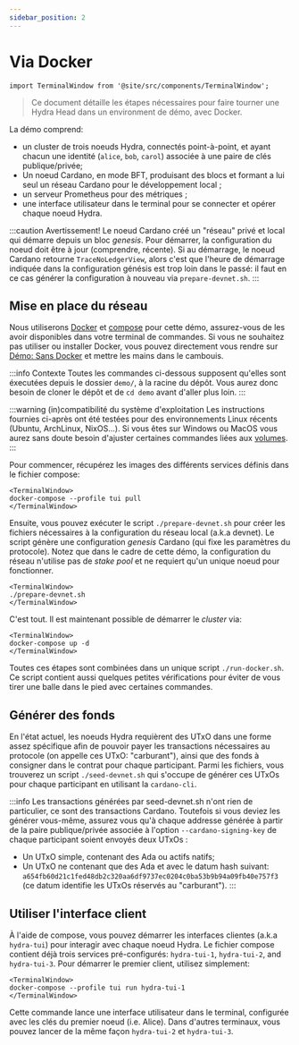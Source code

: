 ```yaml
---
sidebar_position: 2
---
```


# Via Docker

```mdx-code-block
import TerminalWindow from '@site/src/components/TerminalWindow';
```

> Ce document détaille les étapes nécessaires pour faire tourner une Hydra Head dans un environment de démo, avec Docker.

La démo comprend:

- un cluster de trois noeuds Hydra, connectés point-à-point, et ayant chacun une identité (`alice`, `bob`, `carol`) associée à une paire de clés publique/privée;
- Un noeud Cardano, en mode BFT, produisant des blocs et formant a lui seul un réseau Cardano pour le développement local&nbsp;;
- un serveur Prometheus pour des métriques&nbsp;;
- une interface utilisateur dans le terminal pour se connecter et opérer chaque noeud Hydra. 

:::caution Avertissement!
Le noeud Cardano créé un "réseau" privé et local qui démarre depuis un bloc _genesis_. Pour démarrer, la configuration du noeud doit être à jour (comprendre, récente). Si au démarrage, le noeud Cardano retourne `TraceNoLedgerView`, alors c'est que l'heure de démarrage indiquée dans la configuration génésis est trop loin dans le passé: il faut en ce cas générer la configuration à nouveau via `prepare-devnet.sh`.
:::

## Mise en place du réseau

Nous utiliserons [Docker](https://www.docker.com/get-started) et [compose](https://www.docker.com/get-started) pour cette démo, assurez-vous de les avoir disponibles dans votre terminal de commandes. Si vous ne souhaitez pas utiliser ou installer Docker, vous pouvez directement vous rendre sur [Démo: Sans Docker](/docs/getting-started/demo/without-docker) et mettre les mains dans le cambouis.

:::info Contexte
Toutes les commandes ci-dessous supposent qu'elles sont éxecutées depuis le dossier `demo/`, à la racine du dépôt. Vous aurez donc besoin de cloner le dépôt et de `cd demo` avant d'aller plus loin.
:::

:::warning (in)compatibilité du système d'exploitation
Les instructions fournies ci-après ont été testées pour des environnements Linux récents (Ubuntu, ArchLinux, NixOS...). Si vous êtes sur Windows ou MacOS vous aurez sans doute besoin d'ajuster certaines commandes liées aux [volumes](https://docs.docker.com/storage/volumes/).
:::

Pour commencer, récupérez les images des différents services définis dans le fichier compose:

```mdx-code-block
<TerminalWindow>
docker-compose --profile tui pull
</TerminalWindow>
```

Ensuite, vous pouvez exécuter le script `./prepare-devnet.sh` pour créer les fichiers nécessaires à la configuration du réseau local (a.k.a devnet). Le script génère une configuration _genesis_ Cardano (qui fixe les paramètres du protocole). Notez que dans le cadre de cette démo, la configuration du réseau n'utilise pas de _stake pool_ et ne requiert qu'un unique noeud pour fonctionner.

```mdx-code-block
<TerminalWindow>
./prepare-devnet.sh
</TerminalWindow>
```

C'est tout. Il est maintenant possible de démarrer le _cluster_ via:

```mdx-code-block
<TerminalWindow>
docker-compose up -d
</TerminalWindow>
```

Toutes ces étapes sont combinées dans un unique script `./run-docker.sh`. Ce script contient aussi quelques petites vérifications pour éviter de vous tirer une balle dans le pied avec certaines commandes. 

## Générer des fonds

En l'état actuel, les noeuds Hydra requièrent des UTxO dans une forme assez spécifique afin de pouvoir payer les transactions nécessaires au protocole (on appelle ces UTxO: "carburant"), ainsi que des fonds à consigner dans le contrat pour chaque participant. Parmi les fichiers, vous trouverez un script `./seed-devnet.sh` qui s'occupe de générer ces UTxOs pour chaque participant en utilisant la `cardano-cli`. 

:::info
Les transactions générées par seed-devnet.sh n'ont rien de particulier, ce sont des transactions Cardano. Toutefois si vous deviez les générer vous-même, assurez vous qu'à chaque addresse générée à partir de la paire publique/privée associée à l'option `--cardano-signing-key` de chaque participant soient envoyés deux UTxOs :

- Un UTxO simple, contenant des Ada ou actifs natifs;
- Un UTxO ne contenant que des Ada et avec le datum hash suivant: `a654fb60d21c1fed48db2c320aa6df9737ec0204c0ba53b9b94a09fb40e757f3` (ce datum identifie les UTxOs réservés au "carburant").
:::

## Utiliser l'interface client

À l'aide de compose, vous pouvez démarrer les interfaces clientes (a.k.a `hydra-tui`) pour interagir avec chaque noeud Hydra. Le fichier compose contient déjà trois services pré-configurés: `hydra-tui-1`, `hydra-tui-2`, and `hydra-tui-3`. Pour démarrer le premier client, utilisez simplement:

```mdx-code-block
<TerminalWindow>
docker-compose --profile tui run hydra-tui-1
</TerminalWindow>
```

Cette commande lance une interface utilisateur dans le terminal, configurée avec les clés du premier noeud (i.e. Alice). Dans d'autres terminaux, vous pouvez lancer de la même façon `hydra-tui-2` et `hydra-tui-3`.
